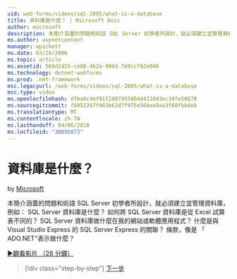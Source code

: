 ```yaml
---
uid: web-forms/videos/sql-2005/what-is-a-database
title: 資料庫是什麼？ | Microsoft Docs
author: microsoft
description: 本簡介涵蓋的問題和術語 SQL Server 初學者所設計，就必須建立並管理資料庫，例如： SQL Server 資料庫是什麼？ 如何...
ms.author: aspnetcontent
manager: wpickett
ms.date: 03/29/2006
ms.topic: article
ms.assetid: 560d2455-ce08-4b2a-900d-7e9ccf82e048
ms.technology: dotnet-webforms
ms.prod: .net-framework
msc.legacyurl: /web-forms/videos/sql-2005/what-is-a-database
msc.type: video
ms.openlocfilehash: dfba9c4ef91f28870558044431043ec39fe50678
ms.sourcegitcommit: f8852267f463b62d7f975e56bea9aa3f68fbbdeb
ms.translationtype: MT
ms.contentlocale: zh-TW
ms.lasthandoff: 04/06/2018
ms.locfileid: "30895073"
---
```

<a name="what-is-a-database"></a>資料庫是什麼？
====================
by [Microsoft](https://github.com/microsoft)

本簡介涵蓋的問題和術語 SQL Server 初學者所設計，就必須建立並管理資料庫，例如： SQL Server 資料庫是什麼？ 如何將 SQL Server 資料庫是從 Excel 試算表不同的？ SQL Server 資料庫做什麼在我的網站或軟體應用程式？ 什麼是與 Visual Studio Express 的 SQL Server Express 的關聯？ 條款，像是 「 ADO.NET"表示做什麼？

[&#9654;觀看影片 （28 分鐘）](https://channel9.msdn.com/Blogs/ASP-NET-Site-Videos/what-is-a-database)

> [!div class="step-by-step"]
> [下一步](understanding-database-tables-and-records.md)
